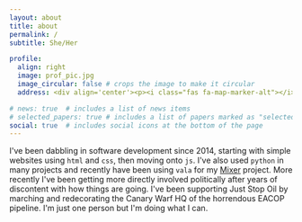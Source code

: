 ```yaml
---
layout: about
title: about
permalink: /
subtitle: She/Her

profile:
  align: right
  image: prof_pic.jpg
  image_circular: false # crops the image to make it circular
  address: <div align='center'><p><i class="fas fa-map-marker-alt"></i> England</p></div>

# news: true  # includes a list of news items
# selected_papers: true # includes a list of papers marked as "selected={true}"
social: true  # includes social icons at the bottom of the page
---
```


I've been dabbling in software development since 2014, starting
with simple websites using `html` and `css`, then moving onto `js`. I've also used `python` in many
projects and recently have been using `vala` for my [Mixer](/projects/mixer) project. More recently
I've been getting more directly involved politically after years of discontent with how things are
going. I've been supporting Just Stop Oil by marching and redecorating the Canary Warf HQ of the
horrendous EACOP pipeline. I'm just one person but I'm doing what I can.
